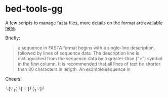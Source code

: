 bed-tools-gg
===

A few scripts to manage fasta files, more details on the format are available [here](http://zhanglab.ccmb.med.umich.edu/FASTA/).

Briefly:
> a sequence in FASTA format begins with a single-line description, followed by lines of sequence data. The description line is distinguished from the sequence data by a greater-than (">") symbol in the first column. It is recommended that all lines of text be shorter than 80 characters in length. An example sequence in

Cheers!

└[∵┌]└[ ∵ ]┘[┐∵]┘
